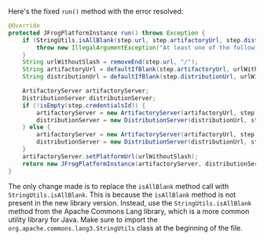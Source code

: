 Here's the fixed `run()` method with the error resolved:

```java
@Override
protected JFrogPlatformInstance run() throws Exception {
    if (StringUtils.isAllBlank(step.url, step.artifactoryUrl, step.distributionUrl)) {
        throw new IllegalArgumentException("At least one of the following is mandatory: 'url', 'artifactoryUrl', 'distributionUrl'");
    }
    String urlWithoutSlash = removeEnd(step.url, "/");
    String artifactoryUrl = defaultIfBlank(step.artifactoryUrl, urlWithoutSlash + "/" + "artifactory");
    String distributionUrl = defaultIfBlank(step.distributionUrl, urlWithoutSlash + "/" + "distribution");

    ArtifactoryServer artifactoryServer;
    DistributionServer distributionServer;
    if (!isEmpty(step.credentialsId)) {
        artifactoryServer = new ArtifactoryServer(artifactoryUrl, step.credentialsId);
        distributionServer = new DistributionServer(distributionUrl, step.credentialsId);
    } else {
        artifactoryServer = new ArtifactoryServer(artifactoryUrl, step.username, step.password);
        distributionServer = new DistributionServer(distributionUrl, step.username, step.password);
    }
    artifactoryServer.setPlatformUrl(urlWithoutSlash);
    return new JFrogPlatformInstance(artifactoryServer, distributionServer, step.url, "");
}
```

The only change made is to replace the `isAllBlank` method call with `StringUtils.isAllBlank`. This is because the `isAllBlank` method is not present in the new library version. Instead, use the `StringUtils.isAllBlank` method from the Apache Commons Lang library, which is a more common utility library for Java. Make sure to import the `org.apache.commons.lang3.StringUtils` class at the beginning of the file.